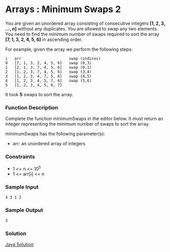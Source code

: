 # Arrays : Minimum Swaps 2

You are given an unordered array consisting of consecutive integers **[1, 2, 3, ..., n]** without any duplicates. You are allowed to swap any two elements. You need to find the minimum number of swaps required to sort the array **[7, 1, 3, 2, 4, 5, 6]** in ascending order.

For example, given the array  we perform the following steps:

```
i   arr                     swap (indices)
0   [7, 1, 3, 2, 4, 5, 6]   swap (0,3)
1   [2, 1, 3, 7, 4, 5, 6]   swap (0,1)
2   [1, 2, 3, 7, 4, 5, 6]   swap (3,4)
3   [1, 2, 3, 4, 7, 5, 6]   swap (4,5)
4   [1, 2, 3, 4, 5, 7, 6]   swap (5,6)
5   [1, 2, 3, 4, 5, 6, 7]
```

It took **5** swaps to sort the array.

### Function Description

Complete the function minimumSwaps in the editor below. It must return an integer representing the minimum number of swaps to sort the array.

minimumSwaps has the following parameter(s):

 + arr: an unordered array of integers

### Constraints

 + 1 <= n <= 10<sup>5</sup>
 + 1 <= arr[i] <= n

### Sample Input
```
4 3 1 2
```

### Sample Output
```
3
```

### Solution

[Java Solution](https://github.com/ashwindmk/HackerRank-Solutions/blob/master/arrays/minimum_swaps_2/java/MinimumSwaps2.java)
